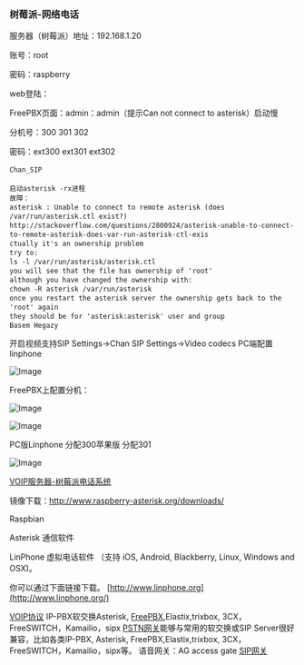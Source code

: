 ### 树莓派-网络电话

服务器（树莓派）地址：192.168.1.20

账号：root

密码：raspberry

web登陆：

FreePBX页面：admin：admin（提示Can not connect to asterisk）启动慢

分机号：300 301 302

密码：ext300 ext301 ext302

```shell
Chan_SIP

启动asterisk -rx进程
故障：
asterisk : Unable to connect to remote asterisk (does /var/run/asterisk.ctl exist?)
http://stackoverflow.com/questions/2800924/asterisk-unable-to-connect-to-remote-asterisk-does-var-run-asterisk-ctl-exis
ctually it's an ownership problem
try to:
ls -l /var/run/asterisk/asterisk.ctl
you will see that the file has ownership of 'root'
although you have changed the ownership with:
chown -R asterisk /var/run/asterisk
once you restart the asterisk server the ownership gets back to the 'root' again
they should be for 'asterisk:asterisk' user and group
Basem Hegazy
```



开启视频支持SIP Settings->Chan SIP Settings->Video codecs
PC端配置linphone

![Image](..\..\images\raspberrypi-raspbx-01.png)

FreePBX上配置分机：

![Image](D:\700-repos\github\Kimizhao\Notes\images\raspberrypi-raspbx-02.png)



![Image](D:\700-repos\github\Kimizhao\Notes\images\raspberrypi-raspbx-03.png)



PC版Linphone 分配300苹果版 分配301

![Image](..\..\images\raspberrypi-raspbx-04.png)



[VOIP服务器-树莓派电话系统](http://www.jianshu.com/p/4789d030fee3)

镜像下载：http://www.raspberry-asterisk.org/downloads/



Raspbian

Asterisk 通信软件

LinPhone 虚拟电话软件 （支持 iOS, Android, Blackberry, Linux, Windows and OSX)。

你可以通过下面链接下载。 [http://www.linphone.org](http://www.linphone.org/)



[VOIP协议](http://baike.baidu.com/link?url=ppFGOUcnM_Z3h-wPQ9MG3-HETtVihghjIJ3hPVAC6dFRs4-FFPHKqUFd3XioNWh7q-SMkT9QAVXQBf6oczG7Lpepjziqp8Q5QHeygacCIAe)
IP-PBX软交换Asterisk, [FreePBX](https://www.freepbx.org/),Elastix,trixbox, 3CX，FreeSWITCH，Kamailio，sipx
[PSTN网关](https://detail.tmall.com/item.htm?spm=a230r.1.14.4.diZMxp&id=40177517275&cm_id=140105335569ed55e27b&abbucket=13)能够与常用的软交换或SIP Server很好兼容，比如各类IP-PBX, Asterisk, FreePBX,Elastix,trixbox, 3CX，FreeSWITCH，Kamailio，sipx等。
语音网关：AG access gate
[SIP网关](https://detail.tmall.com/item.htm?spm=a230r.1.14.4.YxUKg1&id=40109716396&cm_id=140105335569ed55e27b&abbucket=13)
